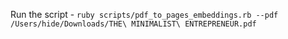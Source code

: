 Run the script - `ruby scripts/pdf_to_pages_embeddings.rb --pdf /Users/hide/Downloads/THE\ MINIMALIST\ ENTREPRENEUR.pdf`